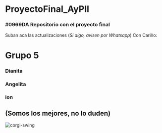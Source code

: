# ProyectoFinal_AyPII
### #0969DA Repositorio con el proyecto final
Suban aca las actualizaciones (_Si algo, avisen por Whatsapp_)
Con Cariño:
# Grupo 5 
### Dianita
### Angelita
### ion
## (Somos los mejores, no lo duden)
![corgi-swing](https://github.com/MaybeIsDer/ProyectoFinal_AyPII/assets/133369256/8d87aec0-7249-4e10-80d3-114281b6425d)

